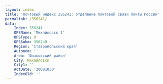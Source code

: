 ```yaml
---
layout: index
title: 'Почтовый индекс 356241: отделение почтовой связи Почты России'
permalink: /356241/
data:
    Index: 356241
    OPSName: 'Михайловск 1'
    OPSType: О
    OPSSubm: 356249
    Region: 'Ставропольский край'
    Autonom: ''
    Area: 'Шпаковский район'
    City: Михайловск
    City1: ''
    ActDate: '20001030'
    IndexOld: ''
---
```

